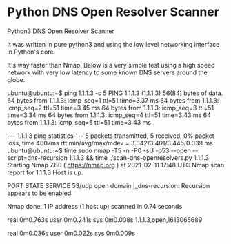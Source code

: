 # Python DNS Open Resolver Scanner

Python3 DNS Open Resolver Scanner

It was written in pure python3 and using the low level networking interface in
Python's core.


It's way faster than Nmap. Below is a very simple test using a high speed network
with very low latency to some known DNS servers around the globe.

ubuntu@ubuntu:~$ ping 1.1.1.3 -c 5
PING 1.1.1.3 (1.1.1.3) 56(84) bytes of data.
64 bytes from 1.1.1.3: icmp_seq=1 ttl=51 time=3.37 ms
64 bytes from 1.1.1.3: icmp_seq=2 ttl=51 time=3.45 ms
64 bytes from 1.1.1.3: icmp_seq=3 ttl=51 time=3.34 ms
64 bytes from 1.1.1.3: icmp_seq=4 ttl=51 time=3.43 ms
64 bytes from 1.1.1.3: icmp_seq=5 ttl=51 time=3.43 ms

--- 1.1.1.3 ping statistics ---
5 packets transmitted, 5 received, 0% packet loss, time 4007ms
rtt min/avg/max/mdev = 3.342/3.401/3.445/0.039 ms
ubuntu@ubuntu:~$ time sudo nmap -T5 -n -P0 -sU -p53 --open --script=dns-recursion 1.1.1.3 && time ./scan-dns-openresolvers.py 1.1.1.3
Starting Nmap 7.80 ( https://nmap.org ) at 2021-02-11 17:48 UTC
Nmap scan report for 1.1.1.3
Host is up.

PORT   STATE SERVICE
53/udp open  domain
|_dns-recursion: Recursion appears to be enabled

Nmap done: 1 IP address (1 host up) scanned in 0.74 seconds

real	0m0.763s
user	0m0.241s
sys	0m0.008s
1.1.1.3,open,1613065689

real	0m0.036s
user	0m0.022s
sys	0m0.009s
